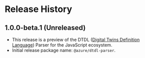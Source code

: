 # Release History

## 1.0.0-beta.1 (Unreleased)

- This release is a preview of the DTDL ([Digital Twins Definition Language](https://github.com/Azure/opendigitaltwins-dtdl)) Parser for the JavaScript ecosystem. 
- Initial release package name: `@azure/dtdl-parser`.
